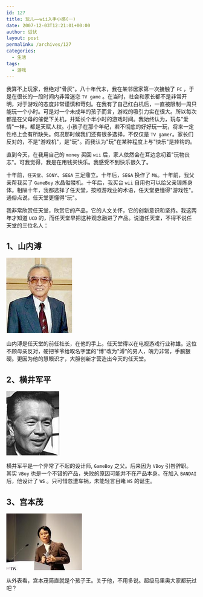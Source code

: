 ```yaml
---
id: 127
title: 玩儿——wii入手小感(一)
date: 2007-12-03T12:21:01+00:00
author: 愆伏
layout: post
permalink: /archives/127
categories:
  - 生活
tags:
  - 游戏
---
```

我算不上玩家，但绝对"骨灰"。八十年代末，我在某邻居家第一次接触了 `FC` ，于是在很长的一段时间内非常迷恋 `TV game` 。在当时，社会和家长都不是非常开明，对于游戏的态度非常谨慎和苛刻。在我有了自己红白机后，一直被限制一周只能玩一个小时。可是对一个未成年的孩子而言，游戏的吸引力实在很大。所以每次都是在父母的催促下关机，并延长个半小时的游戏时间。我始终认为，玩与"爱情"一样，都是天赋人权。小孩子在那个年纪，若不彻底的好好玩一玩，将来一定性格上会有所缺失。何况那时候我们还有很多选择，不仅仅是 `TV gamer`。家长们反对的，不是"游戏机"，是"玩"。而我认为"玩"在某种程度上与"快乐"是挂钩的。

直到今天，在我用自己的 `money` 买回 `wii` 后，家人依然会在耳边念叨着"玩物丧志"。可我觉得，我是在用钱买快乐。我感受不到快乐很久了。

十年前，`任天堂`、`SONY`、`SEGA` 三足鼎立。十年后，`SEGA` 换作了 `M$`。十年前，我父亲帮我买了 `GameBoy` 水晶骷髅机。十年后，我买台 `wii` 自用也可以给父亲锻炼身体。相隔十年，我都选择了任天堂，按照游戏业的术语，任天堂更懂得"游戏性"。通俗点说，任天堂更懂得"玩"。

我非常欣赏任天堂，欣赏它的产品，它的人文关怀，它的创新意识和坚持。我这两年才知道 `UCD` 的，而任天堂早把这种观念融进了产品。说道任天堂，不得不说任天堂的三位名人：

## 1、山内溥

![山内溥](/wp-content/uploads/200712/04_122102_yama.jpg)

山内溥是任天堂的前任社长，在他的手上。任天堂得以在电视游戏行业称雄。这位不顾母亲反对，硬把爷爷给取名字里的"博"改为"溥"的男人，魄力非常，手腕狠硬。更因为他的慧眼识才，大胆创新才营造出今天的任天堂。

## 2、横井军平

![2、横井军平](/wp-content/uploads/200712/04_122120_hengjing.jpg)

  
横井军平是一个非常了不起的设计师, `GameBoy` 之父。后来因为 `VBoy` 引咎辞职。其实 `VBoy` 也是一个不错的产品，失败的原因可能并不在产品本身。在加入 `BANDAI` 后，他设计了 `WS` 。只可惜忽遭车祸，未能轻言目睹 `WS` 的诞生。

## 3、宫本茂

![3、宫本茂](/wp-content/uploads/200712/04_122114_gongben.jpg)
  
从外表看，宫本茂简直就是个孩子王。关于他，不用多说。超级马里奥大家都玩过吧？